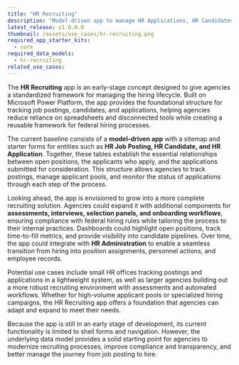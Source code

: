 ```yaml
---
title: "HR Recruiting"
description: "Model-driven app to manage HR Applications, HR Candidates, and HR Job Postings."
latest_release: v1.0.0.0
thumbnail: /assets/use_cases/hr-recruiting.png
required_app_starter_kits:
  - core
required_data_models:
  - hr-recruiting
related_use_cases:
---
```


The **HR Recruiting** app is an early-stage concept designed to give agencies a standardized framework for managing the hiring lifecycle. Built on Microsoft Power Platform, the app provides the foundational structure for tracking job postings, candidates, and applications, helping agencies reduce reliance on spreadsheets and disconnected tools while creating a reusable framework for federal hiring processes.

The current baseline consists of a **model-driven app** with a sitemap and starter forms for entities such as **HR Job Posting, HR Candidate, and HR Application**. Together, these tables establish the essential relationships between open positions, the applicants who apply, and the applications submitted for consideration. This structure allows agencies to track postings, manage applicant pools, and monitor the status of applications through each step of the process.

Looking ahead, the app is envisioned to grow into a more complete recruiting solution. Agencies could expand it with additional components for **assessments, interviews, selection panels, and onboarding workflows**, ensuring compliance with federal hiring rules while tailoring the process to their internal practices. Dashboards could highlight open positions, track time-to-fill metrics, and provide visibility into candidate pipelines. Over time, the app could integrate with **HR Administration** to enable a seamless transition from hiring into position assignments, personnel actions, and employee records.

Potential use cases include small HR offices tracking postings and applications in a lightweight system, as well as larger agencies building out a more robust recruiting environment with assessments and automated workflows. Whether for high-volume applicant pools or specialized hiring campaigns, the HR Recruiting app offers a foundation that agencies can adapt and expand to meet their needs.

Because the app is still in an early stage of development, its current functionality is limited to shell forms and navigation. However, the underlying data model provides a solid starting point for agencies to modernize recruiting processes, improve compliance and transparency, and better manage the journey from job posting to hire.


